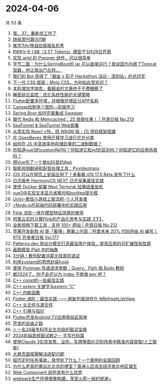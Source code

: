 # 2024-04-06

共 53 条

<!-- BEGIN JUEJIN -->
<!-- 最后更新时间 2024-04-06 02:01:05 +0800 -->
1. [我，37，重新找工作了](https://juejin.cn/post/7353106546828460047)
1. [随易周刊第001期](https://juejin.cn/post/7353484906531995711)
1. [某华为hr擅自给我报名机考](https://juejin.cn/post/7353493222730088483)
1. [RWKV-6 1.6B（2.5T Tokens）模型于3月29日开源](https://juejin.cn/post/7353208973880557618)
1. [实现 antd 的 Popover 组件，可以很简单](https://juejin.cn/post/7353458034561204239)
1. [字节二面：为什么SpringBoot的 jar 可以直接运行？我说因为内嵌了Tomcat容器，他让我出门左转。。](https://juejin.cn/post/7353582927680208933)
1. [我们的 Bot 获得了「掘金 x 扣子 Hackathon 活动 - 深圳站」的总冠军](https://juejin.cn/post/7353476280861753344)
1. [下一代 CSS 框架：Mojo CSS，为何如此受欢迎？](https://juejin.cn/post/7353484906532995135)
1. [本机增加字体库，看掘金的文章终于不费眼睛了](https://juejin.cn/post/7353184323954802738)
1. [解密组合监控：优化系统性能的关键策略](https://juejin.cn/post/7353193850456653858)
1. [Flutter配置多环境，并根据环境区分APP名称](https://juejin.cn/post/7353451512204902454)
1. [Canvas绘制多个图形--前端学习](https://juejin.cn/post/7353459702930489407)
1. [Spring Boot 如何完美集成 Swagger](https://juejin.cn/post/7353435420985147402)
1. [替代 Redis 和 Memcached：25 倍吞吐量！ | 开源日报 No.213](https://juejin.cn/post/7353527516701343783)
1. [SeaTunnel & SeaTunnel Web部署](https://juejin.cn/post/7353193850456948770)
1. [从零实现 React v18，但 WASM 版 - [1] 项目框架搭建](https://juejin.cn/post/7353464483232596006)
1. [在 OpenBayes 使用迁移学习进行花卉分类](https://juejin.cn/post/7353447472558358591)
1. [如何在 JS 中高效率地存储巨量的二进制数据？](https://juejin.cn/post/7353226130823233590)
1. [你知道vue3的customRef吗？你知道它和ref的区别吗？你知道它的应用场景吗？](https://juejin.cn/post/7353453349998559258)
1. [用Vue仿了一个类似抖音的App](https://juejin.cn/post/7353523271239532582)
1. [智能视频翻译和配音处理工具：Pyvideotrans](https://juejin.cn/post/7353138889458843700)
1. [iOS 可以在网页上安装应用了？来看看 iOS 17.5 Beta 发布了什么](https://juejin.cn/post/7353234023098204179)
1. [日志服务 HarmonyOS NEXT 日志采集最佳实践](https://juejin.cn/post/7353435541361262632)
1. [使用 Docker 部署 Next Terminal 轻量级堡垒机](https://juejin.cn/post/7353152184273354806)
1. [vue3中实现文本显示省略号和tooltips提示框](https://juejin.cn/post/7353452645615009819)
1. [Unity-微信小游戏上架流程-个人开发者](https://juejin.cn/post/7353476280861376512)
1. [⚡Node.js在前端代码部署中的实践应用](https://juejin.cn/post/7353464483232202790)
1. [Flink 流批一体在模型特征场景的使用](https://juejin.cn/post/7353178694972080168)
1. [阿里云实时计算Flink的产品化思考与实践【下】](https://juejin.cn/post/7351336619594514472)
1. [全能视频下载工具：支持 100+ 网站 | 开源日报 No.212](https://juejin.cn/post/7353160406652960831)
1. [苹果开发新款 AI 能「看懂」屏幕上内容；阿里未来 20% 代码将由 AI 编写丨 RTE 开发者日报 Vol.177](https://juejin.cn/post/7353456468094533669)
1. [Patterns.dev 用设计模式打造最佳用户体验，提高应用的可扩展性和性能](https://juejin.cn/post/7353452645615648795)
1. [画图框架 Plait 中的抽象](https://juejin.cn/post/7353456468094631973)
1. [3分钟！教你配置鸿蒙无线真机调试](https://juejin.cn/post/7353158088729542667)
1. [利用zustand的思想封装hook](https://juejin.cn/post/7353543714151284775)
1. [使用 Postman 传递请求参数：Query、Path 和 Body 教程](https://juejin.cn/post/7353275013024497674)
1. [都2024了，你不会还以为 index 不能做 key 吧？](https://juejin.cn/post/7353542036232077321)
1. [C++ const的一些最佳实践](https://juejin.cn/post/7353435420984672266)
1. [C++ extern 关键字与extern "C" ](https://juejin.cn/post/7353233940546027557)
1. [C++ 内联函数](https://juejin.cn/post/7353233940546011173)
1. [Flutter 进阶：最佳实践 —— 刷新列表组件化 NRefreshListView](https://juejin.cn/post/7353459702929424447)
1. [C++ 头文件与源文件  ](https://juejin.cn/post/7353452645614436379)
1. [C++ 引用与指针 ](https://juejin.cn/post/7353280369381343258)
1. [Flutter开发Android TV应用竟如此简单](https://juejin.cn/post/7353280369359896627)
1. [开发的自由之路](https://juejin.cn/post/7353536741616484363)
1. [🔥 一名24届专科毕业生总结的面试宝典](https://juejin.cn/post/7353245651591217202)
1. [2024前端高频面试题之-- 手写代码篇](https://juejin.cn/post/7353456468094599205)
1. [使用Claude 3实现发票、证件、车牌等图片识别场景中精准内容提取[人工智能]](https://juejin.cn/post/7353458034561581071)
1. [大屏页面按需解决适配问题](https://juejin.cn/post/7353245651592298546)
1. [经历定时任务事故，我学到了什么？一个案例的全面回顾](https://juejin.cn/post/7353208973879853106)
1. [为什么老家的黄瓜比北京的便宜？普通人应该去经济发达地区谋生](https://juejin.cn/post/7353233940545323045)
1. [Web Component 组件库有什么优势](https://juejin.cn/post/7353527516702687271)
1. [webpack生产环境增量构建，享受火箭一般的提速~](https://juejin.cn/post/7353226130823151670)
<!-- END JUEJIN -->